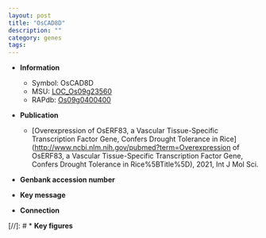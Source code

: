 ```yaml
---
layout: post
title: "OsCAD8D"
description: ""
category: genes
tags: 
---
```


* **Information**  
    + Symbol: OsCAD8D  
    + MSU: [LOC_Os09g23560](http://rice.uga.edu/cgi-bin/ORF_infopage.cgi?orf=LOC_Os09g23560)  
    + RAPdb: [Os09g0400400](http://rapdb.dna.affrc.go.jp/viewer/gbrowse_details/irgsp1?name=Os09g0400400)  

* **Publication**  
    + [Overexpression of OsERF83, a Vascular Tissue-Specific Transcription Factor Gene, Confers Drought Tolerance in Rice](http://www.ncbi.nlm.nih.gov/pubmed?term=Overexpression of OsERF83, a Vascular Tissue-Specific Transcription Factor Gene, Confers Drought Tolerance in Rice%5BTitle%5D), 2021, Int J Mol Sci.

* **Genbank accession number**  

* **Key message**  

* **Connection**  

[//]: # * **Key figures**  


